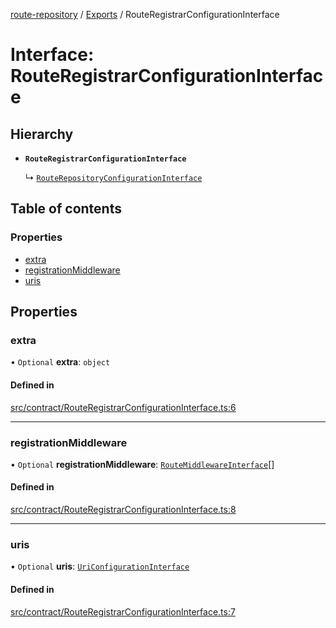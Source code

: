 [route-repository](../README.md) / [Exports](../modules.md) / RouteRegistrarConfigurationInterface

# Interface: RouteRegistrarConfigurationInterface

## Hierarchy

- **`RouteRegistrarConfigurationInterface`**

  ↳ [`RouteRepositoryConfigurationInterface`](RouteRepositoryConfigurationInterface.md)

## Table of contents

### Properties

- [extra](RouteRegistrarConfigurationInterface.md#extra)
- [registrationMiddleware](RouteRegistrarConfigurationInterface.md#registrationmiddleware)
- [uris](RouteRegistrarConfigurationInterface.md#uris)

## Properties

### extra

• `Optional` **extra**: `object`

#### Defined in

[src/contract/RouteRegistrarConfigurationInterface.ts:6](https://github.com/nonetallt/front-to-back-router/blob/4aaeda5/src/contract/RouteRegistrarConfigurationInterface.ts#L6)

___

### registrationMiddleware

• `Optional` **registrationMiddleware**: [`RouteMiddlewareInterface`](RouteMiddlewareInterface.md)[]

#### Defined in

[src/contract/RouteRegistrarConfigurationInterface.ts:8](https://github.com/nonetallt/front-to-back-router/blob/4aaeda5/src/contract/RouteRegistrarConfigurationInterface.ts#L8)

___

### uris

• `Optional` **uris**: [`UriConfigurationInterface`](UriConfigurationInterface.md)

#### Defined in

[src/contract/RouteRegistrarConfigurationInterface.ts:7](https://github.com/nonetallt/front-to-back-router/blob/4aaeda5/src/contract/RouteRegistrarConfigurationInterface.ts#L7)
